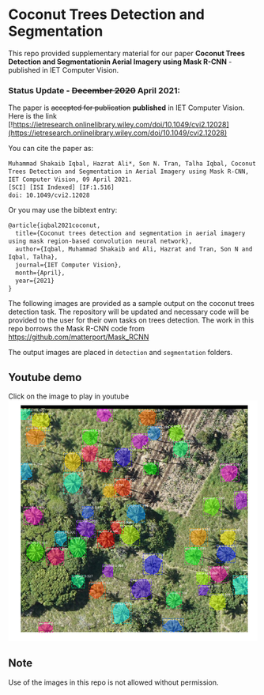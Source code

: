 Coconut Trees Detection and Segmentation
========================================
This repo provided supplementary material for our paper **Coconut Trees Detection and Segmentationin Aerial Imagery using Mask R-CNN** - published in IET Computer Vision.
### Status Update - ~~December 2020~~ April 2021:
The paper is ~~accepted for publication~~ **published** in IET Computer Vision. Here is the link [!https://ietresearch.onlinelibrary.wiley.com/doi/10.1049/cvi2.12028](https://ietresearch.onlinelibrary.wiley.com/doi/10.1049/cvi2.12028)

You can cite the paper as:
```
Muhammad Shakaib Iqbal, Hazrat Ali*, Son N. Tran, Talha Iqbal, Coconut Trees Detection and Segmentation in Aerial Imagery using Mask R-CNN, IET Computer Vision, 09 April 2021.
[SCI] [ISI Indexed] [IF:1.516] 
doi: 10.1049/cvi2.12028  
```

Or you may use the bibtext entry:
```
@article{iqbal2021coconut,
  title={Coconut trees detection and segmentation in aerial imagery using mask region-based convolution neural network},
  author={Iqbal, Muhammad Shakaib and Ali, Hazrat and Tran, Son N and Iqbal, Talha},
  journal={IET Computer Vision},
  month={April},
  year={2021}
}
```

The following images are provided as a sample output on the coconut trees detection task. 
The repository will be updated and necessary code will be provided to the user for their own tasks on trees detection.
The work in this repo borrows the Mask R-CNN code from https://github.com/matterport/Mask_RCNN


The output images are placed in `detection` and `segmentation` folders. 

## Youtube demo
Click on the image to play in youtube
[![Demo on test images for Coconut trees segmentation](segmentation/s1_A07.png)](https://www.youtube.com/watch?v=tnrNLm_gSXs)

## Note
Use of the images in this repo is not allowed without permission. 

